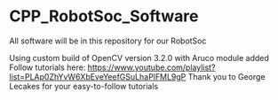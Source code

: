 # CPP_RobotSoc_Software
All software will be in this repository for our RobotSoc

Using custom build of OpenCV version 3.2.0 with Aruco module added
Follow tutorials here: https://www.youtube.com/playlist?list=PLAp0ZhYvW6XbEveYeefGSuLhaPlFML9gP
Thank you to George Lecakes for your easy-to-follow tutorials
